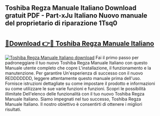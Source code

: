 ## Toshiba Regza Manuale Italiano Download gratuit PDF - Part-xJu Italiano Nuovo manuale del proprietario di riparazione 1Tsq0

# <h2><a href="http://dffppk.blite.top/?on=Toshiba+Regza+Manuale+Italiano">🔗Download 👉🔴 Toshiba Regza Manuale Italiano</a></h2>

[![Toshiba Regza Manuale Italiano download](https://i.imgur.com/lujVjoI.png)](http://dffppk.blite.top/?on=Toshiba+Regza+Manuale+Italiano)
Fai il primo passo per padroneggiare il tuo nuovo Toshiba Regza Manuale Italiano con questo Manuale utente completo che copre L'installazione, il funzionamento e la manutenzione. Per garantire Un'esperienza di successo con il nuovo REDDDDDDD, leggere attentamente questo manuale prima dell'uso. Fornisce istruzioni dettagliate su come impostare il prodotto e informazioni su come utilizzare le sue varie funzioni e funzioni. Scopri le possibilità illimitate Dell'elenco delle funzionalità con il tuo nuovo Toshiba Regza Manuale Italiano. Siamo impegnati nel tuo successo, Toshiba Regza Manuale Italiano. Il nostro obiettivo è consentirti di ottenere i migliori risultati.
